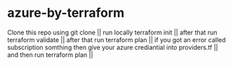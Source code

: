 # azure-by-terraform
Clone this repo using git clone ||
run locally terraform init ||
after that run terraform validate ||
after that run terraform plan ||
if you got an error called subscription somthing then give your azure crediantial into providers.tf ||
and then run terraform plan ||
